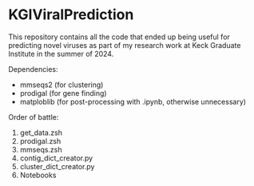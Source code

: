 # KGIViralPrediction
This repository contains all the code that ended up being useful for predicting novel viruses as part of my research work at Keck Graduate Institute in the summer of 2024.

Dependencies:
- mmseqs2 (for clustering)
- prodigal (for gene finding)
- matploblib (for post-processing with .ipynb, otherwise unnecessary)

Order of battle:
1. get_data.zsh
2. prodigal.zsh
3. mmseqs.zsh
4. contig_dict_creator.py
5. cluster_dict_creator.py
6. Notebooks
